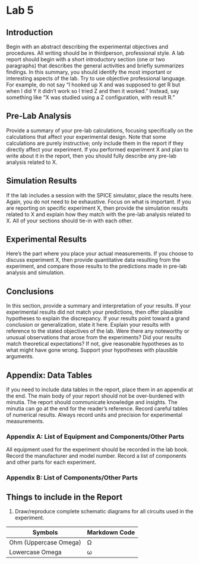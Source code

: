 # Lab 5
## Introduction
Begin with an abstract describing the experimental objectives and procedures. All writing should be in thirdperson,
professional style. A lab report should begin with a short introductory section (one or two paragraphs) that describes the general activities
and briefly summarizes findings. In this summary, you should identify the most important or interesting aspects of the
lab. Try to use objective professional language. For example, do not say “I hooked up X and was supposed to get R
but when I did Y it didn’t work so I tried Z and then it worked.” Instead, say something like “X was studied using a Z
configuration, with result R.”

## Pre-Lab Analysis
Provide a summary of your pre-lab calculations, focusing specifically on the calculations that affect your experimental
design. Note that some calculations are purely instructive; only include them in the report if they directly affect your
experiment. If you performed experiment X and plan to write about it in the report, then you should fully describe any
pre-lab analysis related to X.

## Simulation Results
If the lab includes a session with the SPICE simulator, place the results here. Again, you do not need to be exhaustive.
Focus on what is important. If you are reporting on specific experiment X, then provide the simulation results related to
X and explain how they match with the pre-lab analysis related to X. All of your sections should tie-in with each other.

## Experimental Results
Here’s the part where you place your actual measurements. If you choose to discuss experiment X, then provide
quantitative data resulting from the experiment, and compare those results to the predictions made in pre-lab analysis
and simulation.

## Conclusions
In this section, provide a summary and interpretation of your results. If your experimental results did not match your
predictions, then offer plausible hypotheses to explain the discrepancy. If your results point toward a grand conclusion or generalization, state it here. Explain your results with reference to the stated objectives of the lab. Were there any noteworthy
or unusual observations that arose from the experiments? Did your results match theoretical expectations? If
not, give reasonable hypotheses as to what might have gone wrong. Support your hypotheses with plausible
arguments.

## Appendix: Data Tables
If you need to include data tables in the report, place them in an appendix at the end. The main body of your report
should not be over-burdened with minutia. The report should communicate knowledge and insights. The minutia can
go at the end for the reader’s reference. Record careful tables of numerical results. Always record units and precision for experimental measurements.

### Appendix A: List of Equipment and Components/Other Parts
All equipment used for the experiment should be recorded in the lab book. Record the manufacturer and model
number. Record a list of components and other parts for each experiment.

### Appendix B: List of Components/Other Parts

## Things to include in the Report
1. Draw/reproduce complete schematic diagrams for all circuits used in the experiment.

| Symbols | Markdown Code |
| ------- | ------------- |
| Ohm (Uppercase Omega) | &Omega; |
| Lowercase Omega | &omega; |